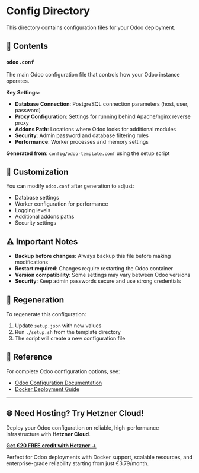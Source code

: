 # Config Directory

This directory contains configuration files for your Odoo deployment.

## 📁 Contents

### `odoo.conf`
The main Odoo configuration file that controls how your Odoo instance operates.

**Key Settings:**
- **Database Connection**: PostgreSQL connection parameters (host, user, password)
- **Proxy Configuration**: Settings for running behind Apache/nginx reverse proxy
- **Addons Path**: Locations where Odoo looks for additional modules
- **Security**: Admin password and database filtering rules
- **Performance**: Worker processes and memory settings

**Generated from**: `config/odoo-template.conf` using the setup script

## 🔧 Customization

You can modify `odoo.conf` after generation to adjust:
- Database settings
- Worker configuration for performance
- Logging levels
- Additional addons paths
- Security settings

## ⚠️ Important Notes

- **Backup before changes**: Always backup this file before making modifications
- **Restart required**: Changes require restarting the Odoo container
- **Version compatibility**: Some settings may vary between Odoo versions
- **Security**: Keep admin passwords secure and use strong credentials

## 🔄 Regeneration

To regenerate this configuration:
1. Update `setup.json` with new values
2. Run `./setup.sh` from the template directory
3. The script will create a new configuration file

## 📖 Reference

For complete Odoo configuration options, see:
- [Odoo Configuration Documentation](https://www.odoo.com/documentation/18.0/administration/install/deploy.html)
- [Docker Deployment Guide](https://hub.docker.com/_/odoo)

---

## 🌐 Need Hosting? Try Hetzner Cloud!

Deploy your Odoo configuration on reliable, high-performance infrastructure with **Hetzner Cloud**.

**[Get €20 FREE credit with Hetzner →](https://hetzner.cloud/?ref=wXmhFZiVG5Ev)**

Perfect for Odoo deployments with Docker support, scalable resources, and enterprise-grade reliability starting from just €3.79/month.
